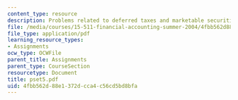 ```yaml
---
content_type: resource
description: Problems related to deferred taxes and marketable securities.
file: /media/courses/15-511-financial-accounting-summer-2004/4fbb562d88e1372dcca4c56cd5bd8bfa_pset5.pdf
file_type: application/pdf
learning_resource_types:
- Assignments
ocw_type: OCWFile
parent_title: Assignments
parent_type: CourseSection
resourcetype: Document
title: pset5.pdf
uid: 4fbb562d-88e1-372d-cca4-c56cd5bd8bfa
---
```

